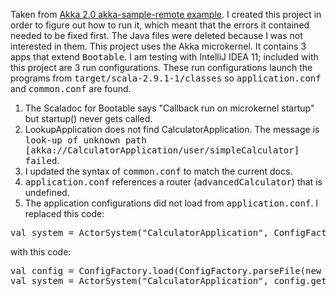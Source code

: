 Taken from [Akka 2.0 akka-sample-remote example](https://github.com/akka/akka/tree/master/akka-samples/akka-sample-remote).
I created this project in order to figure out how to run it, which meant that the errors it contained needed to be fixed first.
The Java files were deleted because I was not interested in them.
This project uses the Akka microkernel. It contains 3 apps that extend <tt>Bootable</tt>. 
I am testing with IntelliJ IDEA 11; included with this project are 3 run configurations. 
These run configurations launch the programs from <tt>target/scala-2.9.1-1/classes</tt> so <tt>application.conf</tt> and <tt>common.conf</tt> are found.
1. The Scaladoc for Bootable says "Callback run on microkernel startup" but startup() never gets called.
2. LookupApplication does not find CalculatorApplication. 
The message is <tt>look-up of unknown path [akka://CalculatorApplication/user/simpleCalculator] failed</tt>.
3. I updated the syntax of <tt>common.conf</tt> to match the current docs.
4. <tt>application.conf</tt> references a router (<tt>advancedCalculator</tt>) that is undefined.
5. The application configurations did not load from <tt>application.conf</tt>. I replaced this code:
<pre>val system = ActorSystem("CalculatorApplication", ConfigFactory.load.getConfig("calculator"))</pre>
with this code:
<pre>val config = ConfigFactory.load(ConfigFactory.parseFile(new File("application.conf")))
val system = ActorSystem("CalculatorApplication", config.getConfig("calculator"))</pre>
